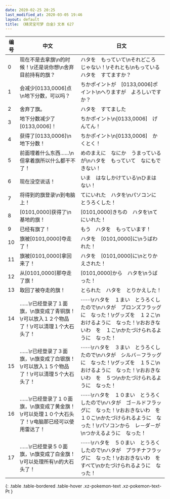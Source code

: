 ```yaml
---
date: 2020-02-25 20:25
last_modified_at: 2020-03-05 19:46
layout: default
title: 《精灵宝可梦 白金》文本 627
---
```

| 编号 | 中文 | 日文 |
| ---- | ---- | ---- |
| 0 | 现在不是去拿旗\n的时候！\r还是说你想\n舍弃目前持有的旗？ | ハタを　もっていて\nそれどころ　じゃない！\rそれとも\nもっている　ハタを　すてますか？ |
| 1 | 会减少[0133,0006]点\n地下分数，可以吗？ | ちかポイントが　[0133,0006]ポイント\nへりますが　よろしいですか？ |
| 2 | 舍弃了旗。 | ハタを　すてました |
| 3 | 地下分数减少了[0133,0006]！ | ちかポイント\n[0133,0006]　げんてん！ |
| 4 | 获得了[0133,0006]\n地下分数！ | ちかポイント\n[0133,0006]　かくとく！ |
| 5 | 前面埋着什么东西……\n但拿着旗所以什么都干不了！ | めのまえに　なにか　うまっているが\nハタを　もっていて　なにもできない！ |
| 6 | 现在没空说话！ | いま　はなしかけている\nひまは　ない！ |
| 7 | 将得到的旗登录\n到电脑上！ | てにいれた　ハタを\nパソコンに　とうろくした！ |
| 8 | [0101,0000]获得了\n基地的旗！ | [0101,0000]きちの　ハタを\nてにいれた！ |
| 9 | 已经有旗了！ | もう　ハタを　もっています！ |
| 10 | 旗被[0101,0000]夺走了！ | ハタを　[0101,0000]に\nうばわれた！ |
| 11 | 旗被[0101,0000]拿回来了！ | ハタを　[0101,0000]に\nとりかえされた！ |
| 12 | 从[0101,0000]那夺走了旗！ | [0101,0000]から　ハタを\nうばった！ |
| 13 | 取回了被夺走的旗！ | とられた　ハタを　とりかえした！ |
| 14 | ……\r已经登录了１面旗，\n旗变成了青铜旗！\r可以放入１２个物品了！\r可以清理１个大石头了！ | ⋯⋯\rハタを　１まい　とうろくしたので\nハタが　ブロンズフラッグに　なった！\rグッズを　１２こ\nおけるように　なった！\rおおきないわ　を　１こ\nかたづけられるように　なった！ |
| 15 | ……\r已经登录了３面旗，\n旗变成了白银旗！\r可以放入１５个物品了！\r可以清理５个大石头了！ | ⋯⋯\rハタを　３まい　とうろくしたので\nハタが　シルバ－フラッグに　なった！\rグッズを　１５こ\nおけるように　なった！\rおおきないわ　を　５つ\nかたづけられるように　なった！ |
| 16 | ……\r已经登录了１０面旗，\n旗变成了黄金旗！\r可以处理１０个大石头了！\r电脑那已经可以使用雷达了！ | ⋯⋯\rハタを　１０まい　とうろくしたので\nハタが　ゴ－ルドフラッグに　なった！\rおおきないわ　を　１０こ\nかたづけられるように　なった！\rパソコンから　レ－ダ－が\nつかえるように　なった！ |
| 17 | ……\r已经登录５０面旗，\n旗变成了白金旗！\r可以处理所有\n的大石头了！ | ⋯⋯\rハタを　５０まい　とうろくしたので\nハタが　プラチナフラッグに　なった！\rおおきないわ　を　すべて\nかたづけられるように　なった！ |
{: .table .table-bordered .table-hover .xz-pokemon-text .xz-pokemon-text-Pt }